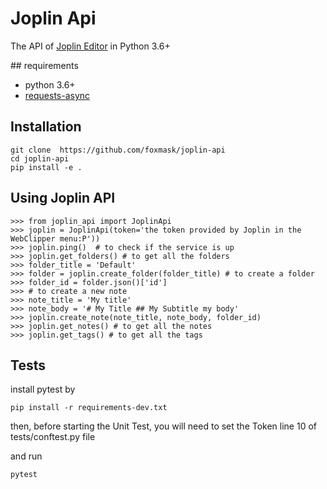 # Joplin Api

The API of [Joplin Editor](https://joplinapp.org/) in Python 3.6+

## requirements

* python 3.6+
* [requests-async](https://github.com/encode/requests-async)

## Installation 

```
git clone  https://github.com/foxmask/joplin-api
cd joplin-api 
pip install -e .
```

## Using Joplin API

```
>>> from joplin_api import JoplinApi
>>> joplin = JoplinApi(token='the token provided by Joplin in the WebClipper menu:P'))
>>> joplin.ping()  # to check if the service is up
>>> joplin.get_folders() # to get all the folders
>>> folder_title = 'Default'
>>> folder = joplin.create_folder(folder_title) # to create a folder
>>> folder_id = folder.json()['id']
>>> # to create a new note
>>> note_title = 'My title'
>>> note_body = '# My Title ## My Subtitle my body'
>>> joplin.create_note(note_title, note_body, folder_id)
>>> joplin.get_notes() # to get all the notes
>>> joplin.get_tags() # to get all the tags
```

## Tests

install pytest by 
```
pip install -r requirements-dev.txt
```
then, before starting the Unit Test, you will need to set the Token line 10 of tests/conftest.py file

and run
```bash
pytest
``` 

